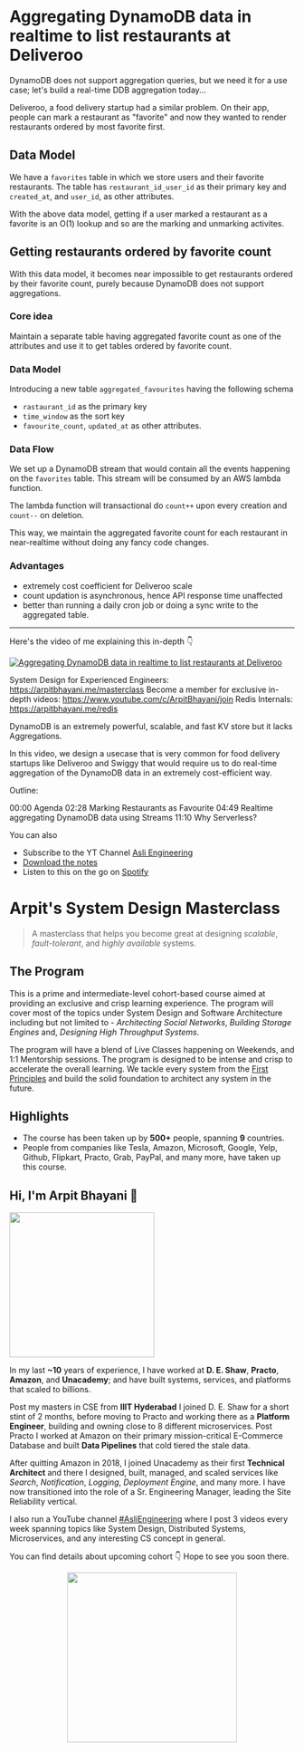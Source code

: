 Aggregating DynamoDB data in realtime to list restaurants at Deliveroo
===


DynamoDB does not support aggregation queries, but we need it for a use case; let's build a real-time DDB aggregation today...

Deliveroo, a food delivery startup had a similar problem. On their app, people can mark a restaurant as "favorite" and now they wanted to render restaurants ordered by most favorite first.

## Data Model

We have a `favorites` table in which we store users and their favorite restaurants. The table has `restaurant_id_user_id` as their primary key and `created_at`, and `user_id`, as other attributes.

With the above data model, getting if a user marked a restaurant as a favorite is an O(1) lookup and so are the marking and unmarking activites.

## Getting restaurants ordered by favorite count

With this data model, it becomes near impossible to get restaurants ordered by their favorite count, purely because DynamoDB does not support aggregations.

### Core idea

Maintain a separate table having aggregated favorite count as one of the attributes and use it to get tables ordered by favorite count.

### Data Model

Introducing a new table `aggregated_favourites` having the following schema

- `rastaurant_id` as the primary key
- `time_window` as the sort key
- `favourite_count`, `updated_at` as other attributes.

### Data Flow

We set up a DynamoDB stream that would contain all the events happening on the `favorites` table. This stream will be consumed by an AWS lambda function.

The lambda function will transactional do `count++` upon every creation and `count--` on deletion.

This way, we maintain the aggregated favorite count for each restaurant in near-realtime without doing any fancy code changes.

### Advantages

- extremely cost coefficient for Deliveroo scale
- count updation is asynchronous, hence API response time unaffected
- better than running a daily cron job or doing a sync write to the aggregated table.
<hr />


<p>Here's the video of me explaining this in-depth 👇‍</p>

[![Aggregating DynamoDB data in realtime to list restaurants at Deliveroo](https://i.ytimg.com/vi/VNvTEin2liY/mqdefault.jpg)](https://www.youtube.com/watch?v=VNvTEin2liY)

System Design for Experienced Engineers: https://arpitbhayani.me/masterclass
Become a member for exclusive in-depth videos: https://www.youtube.com/c/ArpitBhayani/join
Redis Internals: https://arpitbhayani.me/redis

DynamoDB is an extremely powerful, scalable, and fast KV store but it lacks Aggregations.

In this video, we design a usecase that is very common for food delivery startups like Deliveroo and Swiggy that would require us to do real-time aggregation of the DynamoDB data in an extremely cost-efficient way.

Outline:

00:00 Agenda
02:28 Marking Restaurants as Favourite
04:49 Realtime aggregating DynamoDB data using Streams
11:10 Why Serverless?

You can also
 - Subscribe to the YT Channel [Asli Engineering](https://youtube.com/c/ArpitBhayani)
 - [Download the notes](https://drive.google.com/file/d/1EuEW8z07r7mJ0dXO8yWIJ9xJpc_8LQFW/view?usp=sharing)
 - Listen to this on the go on [Spotify](https://open.spotify.com/show/7qMoamm2iZQrsPVm6IQLoD)

# Arpit's System Design Masterclass

> A masterclass that helps you become great at designing _scalable_, _fault-tolerant_, and _highly available_ systems.

## The Program

This is a prime and intermediate-level cohort-based course aimed at providing an exclusive and crisp learning experience. The program will cover most of the topics under System Design and Software Architecture including but not limited to - _Architecting Social Networks_, _Building Storage Engines_ and, _Designing High Throughput Systems_.

The program will have a blend of Live Classes happening on Weekends, and 1:1 Mentorship sessions. The program is designed to be intense and crisp to accelerate the overall learning. We tackle every system from the [First Principles](https://en.wikipedia.org/wiki/First_principle) and build the solid foundation to architect any system in the future.


## Highlights

 - The course has been taken up by __500+__ people, spanning __9__ countries.
 - People from companies like Tesla, Amazon, Microsoft, Google, Yelp, Github, Flipkart, Practo, Grab, PayPal, and many more, have taken up this course.


## Hi, I'm Arpit Bhayani 👋

<img width="256px" src="https://edge.arpitbhayani.me/img/arpit.jpg" />

In my last **~10** years of experience, I have worked at **D. E. Shaw**, **Practo**, **Amazon**, and **Unacademy**; and have built systems, services, and platforms that scaled to billions.

Post my masters in CSE from **IIIT Hyderabad** I joined D. E. Shaw for a short stint of 2 months, before moving to Practo and working there as a **Platform Engineer**, building and owning close to 8 different microservices. Post Practo I worked at Amazon on their primary mission-critical E-Commerce Database and built **Data Pipelines** that cold tiered the stale data.

After quitting Amazon in 2018, I joined Unacademy as their first **Technical Architect** and there I designed, built, managed, and scaled services like _Search_, _Notification_, _Logging_, _Deployment Engine_, and many more. I have now transitioned into the role of a Sr. Engineering Manager, leading the Site Reliability vertical.

I also run a YouTube channel [#AsliEngineering](https://www.youtube.com/c/ArpitBhayani) where I post 3 videos every week spanning topics like System Design, Distributed Systems, Microservices, and any interesting CS concept in general.

You can find details about upcoming cohort 👇‍ Hope to see you soon there.

<center>
<a target="_blank" href="https://arpitbhayani.me/masterclass">
<img src="https://user-images.githubusercontent.com/4745789/137859181-d4499cf4-ce65-4466-8b88-a078ece0f081.PNG" width="300px" />
</a>
</center>